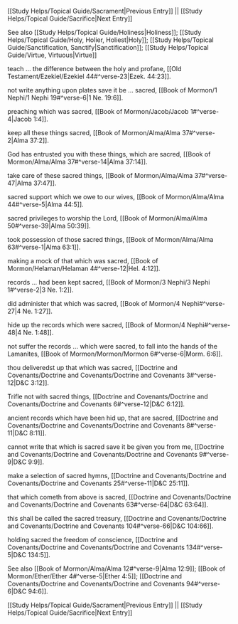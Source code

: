 [[Study Helps/Topical Guide/Sacrament|Previous Entry]]  ||  [[Study Helps/Topical Guide/Sacrifice|Next Entry]]

 See also [[Study Helps/Topical Guide/Holiness|Holiness]]; [[Study Helps/Topical Guide/Holy, Holier, Holiest|Holy]]; [[Study Helps/Topical Guide/Sanctification, Sanctify|Sanctification]]; [[Study Helps/Topical Guide/Virtue, Virtuous|Virtue]]

 teach ... the difference between the holy and profane, [[Old Testament/Ezekiel/Ezekiel 44#^verse-23|Ezek. 44:23]].

 not write anything upon plates save it be ... sacred, [[Book of Mormon/1 Nephi/1 Nephi 19#^verse-6|1 Ne. 19:6]].

 preaching which was sacred, [[Book of Mormon/Jacob/Jacob 1#^verse-4|Jacob 1:4]].

 keep all these things sacred, [[Book of Mormon/Alma/Alma 37#^verse-2|Alma 37:2]].

 God has entrusted you with these things, which are sacred, [[Book of Mormon/Alma/Alma 37#^verse-14|Alma 37:14]].

 take care of these sacred things, [[Book of Mormon/Alma/Alma 37#^verse-47|Alma 37:47]].

 sacred support which we owe to our wives, [[Book of Mormon/Alma/Alma 44#^verse-5|Alma 44:5]].

 sacred privileges to worship the Lord, [[Book of Mormon/Alma/Alma 50#^verse-39|Alma 50:39]].

 took possession of those sacred things, [[Book of Mormon/Alma/Alma 63#^verse-1|Alma 63:1]].

 making a mock of that which was sacred, [[Book of Mormon/Helaman/Helaman 4#^verse-12|Hel. 4:12]].

 records ... had been kept sacred, [[Book of Mormon/3 Nephi/3 Nephi 1#^verse-2|3 Ne. 1:2]].

 did administer that which was sacred, [[Book of Mormon/4 Nephi#^verse-27|4 Ne. 1:27]].

 hide up the records which were sacred, [[Book of Mormon/4 Nephi#^verse-48|4 Ne. 1:48]].

 not suffer the records ... which were sacred, to fall into the hands of the Lamanites, [[Book of Mormon/Mormon/Mormon 6#^verse-6|Morm. 6:6]].

 thou deliveredst up that which was sacred, [[Doctrine and Covenants/Doctrine and Covenants/Doctrine and Covenants 3#^verse-12|D&C 3:12]].

 Trifle not with sacred things, [[Doctrine and Covenants/Doctrine and Covenants/Doctrine and Covenants 6#^verse-12|D&C 6:12]].

 ancient records which have been hid up, that are sacred, [[Doctrine and Covenants/Doctrine and Covenants/Doctrine and Covenants 8#^verse-11|D&C 8:11]].

 cannot write that which is sacred save it be given you from me, [[Doctrine and Covenants/Doctrine and Covenants/Doctrine and Covenants 9#^verse-9|D&C 9:9]].

 make a selection of sacred hymns, [[Doctrine and Covenants/Doctrine and Covenants/Doctrine and Covenants 25#^verse-11|D&C 25:11]].

 that which cometh from above is sacred, [[Doctrine and Covenants/Doctrine and Covenants/Doctrine and Covenants 63#^verse-64|D&C 63:64]].

 this shall be called the sacred treasury, [[Doctrine and Covenants/Doctrine and Covenants/Doctrine and Covenants 104#^verse-66|D&C 104:66]].

 holding sacred the freedom of conscience, [[Doctrine and Covenants/Doctrine and Covenants/Doctrine and Covenants 134#^verse-5|D&C 134:5]].

 See also [[Book of Mormon/Alma/Alma 12#^verse-9|Alma 12:9]]; [[Book of Mormon/Ether/Ether 4#^verse-5|Ether 4:5]]; [[Doctrine and Covenants/Doctrine and Covenants/Doctrine and Covenants 94#^verse-6|D&C 94:6]].

[[Study Helps/Topical Guide/Sacrament|Previous Entry]]  ||  [[Study Helps/Topical Guide/Sacrifice|Next Entry]]